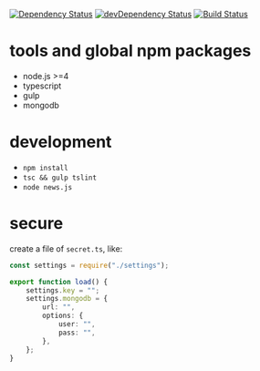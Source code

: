 [![Dependency Status](https://david-dm.org/plantain-00/news-fetcher.svg)](https://david-dm.org/plantain-00/news-fetcher)
[![devDependency Status](https://david-dm.org/plantain-00/news-fetcher/dev-status.svg)](https://david-dm.org/plantain-00/news-fetcher#info=devDependencies)
[![Build Status](https://travis-ci.org/plantain-00/news-fetcher.svg?branch=master)](https://travis-ci.org/plantain-00/news-fetcher)

# tools and global npm packages

+ node.js >=4
+ typescript
+ gulp
+ mongodb

# development

+ `npm install`
+ `tsc && gulp tslint`
+ `node news.js`

# secure

create a file of `secret.ts`, like:

```typescript
const settings = require("./settings");

export function load() {
    settings.key = "";
    settings.mongodb = {
        url: "",
        options: {
            user: "",
            pass: "",
        },
    };
}

```
